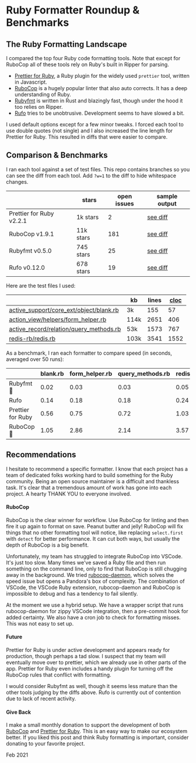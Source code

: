# Ruby Formatter Roundup & Benchmarks

## The Ruby Formatting Landscape

I compared the top four Ruby code formatting tools. Note that except for RuboCop all of these tools rely on Ruby's built in Ripper for parsing.

- [Prettier for Ruby](https://github.com/prettier/plugin-ruby), a Ruby plugin for the widely used `prettier` tool, written in Javascript.
- [RuboCop](https://github.com/rubocop-hq/rubocop) is a hugely popular linter that also auto corrects. It has a deep understanding of Ruby.
- [Rubyfmt](https://github.com/penelopezone/rubyfmt) is written in Rust and blazingly fast, though under the hood it too relies on Ripper.
- [Rufo](https://github.com/ruby-formatter/rufo) tries to be unobtrusive. Development seems to have slowed a bit.

I used default options except for a few minor tweaks. I forced each tool to use double quotes (not single) and I also increased the line length for Prettier for Ruby. This resulted in diffs that were easier to compare.

## Comparison & Benchmarks

I ran each tool against a set of test files. This repo contains branches so you can see the diff from each tool. Add `?w=1` to the diff to hide whitespace changes.

|                          | stars     | open issues | sample output                                                            |
| ------------------------ | --------- | ----------- | ------------------------------------------------------------------------ |
| Prettier for Ruby v2.2.1 | 1k stars  | 2           | [see diff](https://github.com/gurgeous/ruby-formatters/compare/prettier) |
| RuboCop v1.9.1           | 11k stars | 181         | [see diff](https://github.com/gurgeous/ruby-formatters/compare/rubocop)  |
| Rubyfmt v0.5.0           | 745 stars | 25          | [see diff](https://github.com/gurgeous/ruby-formatters/compare/rubyfmt)  |
| Rufo v0.12.0             | 678 stars | 19          | [see diff](https://github.com/gurgeous/ruby-formatters/compare/rufo)     |

Here are the test files I used:

|                                                                                                                                               | kb   | lines | [cloc](https://github.com/AlDanial/cloc/) |
| --------------------------------------------------------------------------------------------------------------------------------------------- | ---- | ----- | ----------------------------------------- |
| [active_support/core_ext/object/blank.rb](https://github.com/rails/rails/blob/main/activesupport/lib/active_support/core_ext/object/blank.rb) | 3k   | 155   | 57                                        |
| [action_view/helpers/form_helper.rb](https://github.com/rails/rails/blob/main/actionview/lib/action_view/helpers/form_helper.rb)              | 114k | 2651  | 406                                       |
| [active_record/relation/query_methods.rb](https://github.com/rails/rails/blob/main/activerecord/lib/active_record/relation/query_methods.rb)  | 53k  | 1573  | 767                                       |
| [redis-rb/redis.rb](https://github.com/redis/redis-rb/blob/master/lib/redis.rb)                                                               | 103k | 3541  | 1552                                      |

As a benchmark, I ran each formatter to compare speed (in seconds, averaged over 50 runs):

|                   | blank.rb | form_helper.rb | query_methods.rb | redis.rb |
| ----------------- | -------- | -------------- | ---------------- | -------- |
| Rubyfmt 🚀        | 0.02     | 0.03           | 0.03             | 0.05     |
| Rufo              | 0.14     | 0.18           | 0.18             | 0.24     |
| Prettier for Ruby | 0.56     | 0.75           | 0.72             | 1.03     |
| RuboCop 🦃        | 1.05     | 2.86           | 2.14             | 3.57     |

## Recommendations

I hesitate to recommend a specific formatter. I know that each project has a team of dedicated folks working hard to build something for the Ruby community. Being an open source maintainer is a difficult and thankless task. It's clear that a tremendous amount of work has gone into each project. A hearty THANK YOU to everyone involved.

#### RuboCop

RuboCop is the clear winner for workflow. Use RuboCop for linting and then fire it up again to format on save. Peanut butter and jelly! RuboCop will fix things that no other formatting tool will notice, like replacing `select.first` with `detect` for better performance. It can cut both ways, but usually the depth of RuboCop is a big benefit.

Unfortunately, my team has struggled to integrate RuboCop into VSCode. It's just too slow. Many times we've saved a Ruby file and then run something on the command line, only to find that RuboCop is still chugging away in the background. We tried [rubocop-daemon](https://github.com/fohte/rubocop-daemon), which solves the speed issue but opens a Pandora's box of complexity. The combination of VSCode, the VSCode Ruby extension, rubocop-daemon and RuboCop is impossible to debug and has a tendency to fail silently.

At the moment we use a hybrid setup. We have a wrapper script that runs rubocop-daemon for zippy VSCode integration, then a pre-commit hook for added certainty. We also have a cron job to check for formatting misses. This was not easy to set up.

#### Future

Prettier for Ruby is under active development and appears ready for production, though perhaps a tad slow. I suspect that my team will eventually move over to prettier, which we already use in other parts of the app. Prettier for Ruby even includes a handy plugin for turning off the RuboCop rules that conflict with formatting.

I would consider Rubyfmt as well, though it seems less mature than the other tools judging by the diffs above. Rufo is currently out of contention due to lack of recent activity.

#### Give Back

I make a small monthly donation to support the development of both [RuboCop](https://opencollective.com/rubocop) and [Prettier for Ruby](https://opencollective.com/prettier-ruby). This is an easy way to make our ecosystem better. If you liked this post and think Ruby formatting is important, consider donating to your favorite project.

Feb 2021
